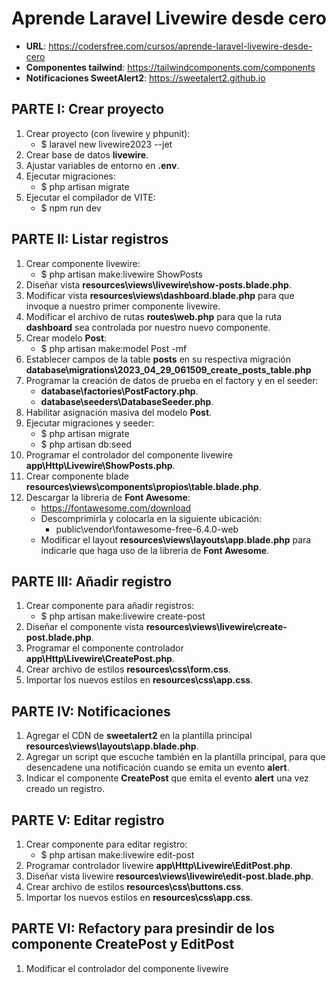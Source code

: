 # Aprende Laravel Livewire desde cero
+ **URL**: https://codersfree.com/cursos/aprende-laravel-livewire-desde-cero
+ **Componentes tailwind**: https://tailwindcomponents.com/components
+ **Notificaciones SweetAlert2**: https://sweetalert2.github.io

## PARTE I: Crear proyecto
1. Crear proyecto (con livewire y phpunit):
    + $ laravel new livewire2023 --jet
3. Crear base de datos **livewire**.
4. Ajustar variables de entorno en **.env**.
4. Ejecutar migraciones:
    + $ php artisan migrate
5. Ejecutar el compilador de VITE:
    + $ npm run dev

## PARTE II: Listar registros
1. Crear componente livewire:
    + $ php artisan make:livewire ShowPosts
2. Diseñar vista **resources\views\livewire\show-posts.blade.php**.
3. Modificar vista **resources\views\dashboard.blade.php** para que invoque a nuestro primer componente livewire.
4. Modificar el archivo de rutas **routes\web.php** para que la ruta **dashboard** sea controlada por nuestro nuevo componente.
5. Crear modelo **Post**:
    + $ php artisan make:model Post -mf
6. Establecer campos de la table **posts** en su respectiva migración **database\migrations\2023_04_29_061509_create_posts_table.php**
7. Programar la creación de datos de prueba en el factory y en el seeder:
    + **database\factories\PostFactory.php**.
    + **database\seeders\DatabaseSeeder.php**.
8. Habilitar asignación masiva del modelo **Post**.
9. Ejecutar migraciones y seeder:
    + $ php artisan migrate
    + $ php artisan db:seed
10. Programar el controlador del componente livewire **app\Http\Livewire\ShowPosts.php**.
11. Crear componente blade **resources\views\components\propios\table.blade.php**.
12. Descargar la libreria de **Font Awesome**:
    + https://fontawesome.com/download
    + Descomprimirla y colocarla en la siguiente ubicación:
        + public\vendor\fontawesome-free-6.4.0-web
    + Modificar el layout **resources\views\layouts\app.blade.php** para indicarle que haga uso de la libreria de **Font Awesome**.

## PARTE III: Añadir registro
1. Crear componente para añadir registros:
    + $ php artisan make:livewire create-post
2. Diseñar el componente vista **resources\views\livewire\create-post.blade.php**.
3. Programar el componente controlador **app\Http\Livewire\CreatePost.php**.
4. Crear archivo de estilos **resources\css\form.css**.
5. Importar los nuevos estilos en **resources\css\app.css**.

## PARTE IV: Notificaciones
1. Agregar el CDN de **sweetalert2** en la plantilla principal **resources\views\layouts\app.blade.php**.
2. Agregar un script que escuche también en la plantilla principal, para que desencadene una notificación cuando se emita un evento **alert**.
3. Indicar el componente **CreatePost** que emita el evento **alert** una vez creado un registro.

## PARTE V: Editar registro
1. Crear componente para editar registro:
    + $ php artisan make:livewire edit-post
2. Programar controlador livewire **app\Http\Livewire\EditPost.php**.
3. Diseñar vista livewire **resources\views\livewire\edit-post.blade.php**.
4. Crear archivo de estilos **resources\css\buttons.css**.
5. Importar los nuevos estilos en **resources\css\app.css**.

## PARTE VI: Refactory para presindir de los componente CreatePost y EditPost
1. Modificar el controlador del componente livewire


 